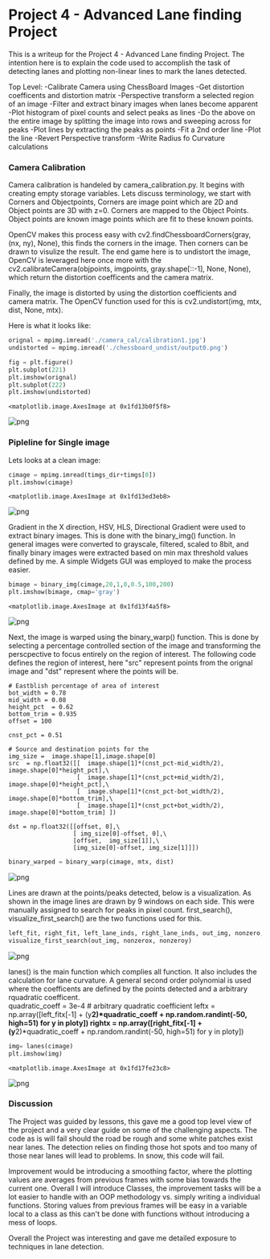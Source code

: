 # Project 4 - Advanced Lane finding Project


This is a writeup for the Project 4 - Advanced Lane finding Project. The intention here is to explain the code used to accomplish the task of detecting lanes and plotting non-linear lines to mark the lanes detected.

Top Level:
-Calibrate Camera using ChessBoard Images
-Get distortion coefficents and distortion matrix
-Perspective transform a selected region of an image
-Filter and extract binary images when lanes become apparent
-Plot histogram of pixel counts and select peaks as lines
-Do the above on the entire image by splitting the image into rows and sweeping across for peaks
-Plot lines by extracting the peaks as points
-Fit a 2nd order line
-Plot the line
-Revert Perspective transform
-Write Radius fo Curvature calculations
### Camera Calibration
Camera calibration is handeled by camera_calibration.py. It begins with creating empty storage variables. Lets discuss terminology, we start with Corners and Objectpoints, Corners are image point which are 2D and Object points are 3D with z=0. Corners are mapped to the Object Points. Object points are known image points which are fit to these known points. 

OpenCV makes this process easy with cv2.findChessboardCorners(gray, (nx, ny), None), this finds the corners in the image. Then corners can be drawn to visulize the result. The end game here is to undistort the image, OpenCV is leveraged here once more with the cv2.calibrateCamera(objpoints, imgpoints, gray.shape[::-1], None, None), which return the distortion coefficents and the camera matrix. 

Finally, the image is distorted by using the distortion coefficients and camera matrix. The OpenCV function used for this is cv2.undistort(img, mtx, dist, None, mtx).

Here is what it looks like:

```python
orignal = mpimg.imread('./camera_cal/calibration1.jpg')
undistorted = mpimg.imread('./chessboard_undist/output0.png')

fig = plt.figure()
plt.subplot(221)
plt.imshow(orignal)
plt.subplot(222)
plt.imshow(undistorted)
```




    <matplotlib.image.AxesImage at 0x1fd13b0f5f8>




![png](output_3_1.png)


### Pipleline for Single image
Lets looks at a clean image:

```python
cimage = mpimg.imread(timgs_dir+timgs[0])
plt.imshow(cimage)
```




    <matplotlib.image.AxesImage at 0x1fd13ed3eb8>




![png](output_6_1.png)

Gradient in the X direction, HSV, HLS, Directional Gradient were used to extract binary images. This is done with the binary_img() function. In general images were converted to grayscale, filtered, scaled to 8bit, and finally binary images were extracted based on min max threshold values defined by me. A simple Widgets GUI was employed to make the process easier.

```python
bimage = binary_img(cimage,20,1,0,0.5,100,200)
plt.imshow(bimage, cmap='gray')
```




    <matplotlib.image.AxesImage at 0x1fd13f4a5f8>




![png](output_8_1.png)


Next, the image is warped using the binary_warp() function. This is done by selecting a percentage controlled section of the image and transforming the perscpective to focus entirely on the region of interest. The following code defines the region of interest, here "src" represent points from the orignal image and "dst" represent where the points will be.


    # Eastblish percentage of area of interest
    bot_width = 0.78
    mid_width = 0.08
    height_pct  = 0.62
    bottom_trim = 0.935
    offset = 100
    
    cnst_pct = 0.51
    
    # Source and destination points for the 
    img_size =  image.shape[1],image.shape[0]
    src  = np.float32([[  image.shape[1]*(cnst_pct-mid_width/2), image.shape[0]*height_pct],\
                       [  image.shape[1]*(cnst_pct+mid_width/2), image.shape[0]*height_pct],\
                       [  image.shape[1]*(cnst_pct-bot_width/2), image.shape[0]*bottom_trim],\
                       [  image.shape[1]*(cnst_pct+bot_width/2), image.shape[0]*bottom_trim] ])

    dst = np.float32([[offset, 0],\
                      [ img_size[0]-offset, 0],\
                      [offset,  img_size[1]],\
                      [img_size[0]-offset, img_size[1]]])


```python
binary_warped = binary_warp(cimage, mtx, dist)
```


![png](output_10_0.png)

Lines are drawn at the points/peaks detected, below is a visualization. As shown in the image lines are drawn by 9 windows on each side. This were manually assigned to search for peaks in pixel count.
first_search(), visualize_first_search() are the two functions used for this.

```python
left_fit, right_fit, left_lane_inds, right_lane_inds, out_img, nonzero, nonzerox, nonzeroy = first_search(binary_warped)
visualize_first_search(out_img, nonzerox, nonzeroy)
```


![png](output_12_0.png)

lanes() is the main function which complies all function. It also includes the calculation for lane curvature. A general second order polynomial is used where the coefficents are defined by the points detected and a arbitrary rquadratic coefficent.                                  
    quadratic_coeff = 3e-4 # arbitrary quadratic coefficient
    leftx = np.array([left_fitx[-1] + (y**2)*quadratic_coeff + np.random.randint(-50, high=51) for y in ploty])
    rightx = np.array([right_fitx[-1] + (y**2)*quadratic_coeff + np.random.randint(-50, high=51) for y in ploty])



```python
img= lanes(cimage)
plt.imshow(img)
```




    <matplotlib.image.AxesImage at 0x1fd17fe23c8>




![png](output_15_1.png)


### Discussion
The Project was guided by lessons, this gave me a good top level view of the project and a very clear guide on some of the challenging aspects. The code as is will fail should the road be rough and some white patches exist near lanes. The detection relies on finding those hot spots and too many of those near lanes will lead to problems. In snow, this code will fail.

Improvement would be introducing a smoothing factor, where the plotting values are averages from previous frames with some bias towards the current one. Overall I will introduce Classes, the improvement tasks will be a lot easier to handle with an OOP methodology vs. simply writing a individual functions. Storing values from previous frames will be easy in a variable local to a class as this can't be done with functions without introducing a mess of loops. 

Overall the Project was interesting and gave me detailed exposure to techniques in lane detection. 
